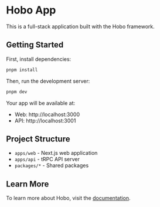 # Hobo App

This is a full-stack application built with the Hobo framework.

## Getting Started

First, install dependencies:

```bash
pnpm install
```

Then, run the development server:

```bash
pnpm dev
```

Your app will be available at:
- Web: http://localhost:3000
- API: http://localhost:3001

## Project Structure

- `apps/web` - Next.js web application
- `apps/api` - tRPC API server
- `packages/*` - Shared packages

## Learn More

To learn more about Hobo, visit the [documentation](https://github.com/yourusername/hobo).